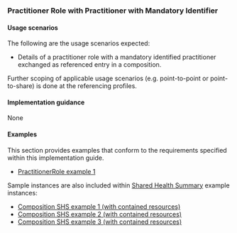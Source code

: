 ### Practitioner Role with Practitioner with Mandatory Identifier

#### Usage scenarios
The following are the usage scenarios expected:

* Details of a practitioner role with a mandatory identified practitioner exchanged as referenced entry in a composition.

Further scoping of applicable usage scenarios (e.g. point-to-point or point-to-share) is done at the referencing profiles. 

#### Implementation guidance
None

#### Examples
This section provides examples that conform to the requirements specified within this implementation guide.

* [PractitionerRole example 1](PractitionerRole-45cad6ac-e9a3-418a-8480-4e64132849f2.html)

Sample instances are also included within [Shared Health Summary](StructureDefinition-composition-shs-1.html) example instances:
* [Composition SHS example 1 (with contained resources)](Composition-a0da969a-7956-439b-b390-8de071a2df7c.html)
* [Composition SHS example 2 (with contained resources)](Composition-bd06e981-ba86-4020-ba59-cd89f80e8712.html)
* [Composition SHS example 3 (with contained resources)](Composition-c53c6c39-3e1a-4038-9ad5-25be8c54481f.html)